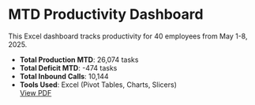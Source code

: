 # MTD Productivity Dashboard
This Excel dashboard tracks productivity for 40 employees from May 1-8, 2025.  
- **Total Production MTD**: 26,074 tasks  
- **Total Deficit MTD**: -474 tasks  
- **Total Inbound Calls**: 10,144  
- **Tools Used**: Excel (Pivot Tables, Charts, Slicers)  
[View PDF](MTD_Productivity_Dashboard.pdf)
